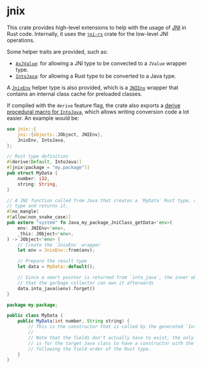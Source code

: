 # jnix

This crate provides high-level extensions to help with the usage of [JNI] in Rust code. Internally,
it uses the [`jni-rs`] crate for the low-level JNI operations.

Some helper traits are provided, such as:

- [`AsJValue`]: for allowing a JNI type to be convected to a `JValue` wrapper type.
- [`IntoJava`]: for allowing a Rust type to be converted to a Java type.

A [`JnixEnv`] helper type is also provided, which is a [`JNIEnv`] wrapper that contains an
internal class cache for preloaded classes.

If compiled with the `derive` feature flag, the crate also exports a [derive procedural macro
for `IntoJava`][derive-into-java], which allows writing conversion code a lot easier.
An example would be:

```rust
use jnix::{
    jni::{objects::JObject, JNIEnv},
    JnixEnv, IntoJava,
};

// Rust type definition
#[derive(Default, IntoJava)]
#[jnix(package = "my.package")]
pub struct MyData {
    number: i32,
    string: String,
}

// A JNI function called from Java that creates a `MyData` Rust type, converts it to a Java
// type and returns it.
#[no_mangle]
#[allow(non_snake_case)]
pub extern "system" fn Java_my_package_JniClass_getData<'env>(
    env: JNIEnv<'env>,
    _this: JObject<'env>,
) -> JObject<'env> {
    // Create the `JnixEnv` wrapper
    let env = JnixEnv::from(env);

    // Prepare the result type
    let data = MyData::default();

    // Since a smart pointer is returned from `into_java`, the inner object must be "leaked" so
    // that the garbage collector can own it afterwards
    data.into_java(&env).forget()
}
```

```java
package my.package;

public class MyData {
    public MyData(int number, String string) {
        // This is the constructor that is called by the generated `IntoJava` code
        //
        // Note that the fields don't actually have to exist, the only thing that's necessary
        // is for the target Java class to have a constructor with the expected type signature
        // following the field order of the Rust type.
    }
}
```

[JNI]: https://en.wikipedia.org./wiki/Java_Native_Interface
[`jni-rs`]: https://crates.io/crates/jni
[`JNIEnv`]: https://docs.rs/jni/0.14.0/jni/struct.JNIEnv.html
[`AsJValue`]: https://docs.rs/jnix/0.1.0/jnix/as_jvalue/trait.AsJValue.html
[`IntoJava`]: https://docs.rs/jnix/0.1.0/jnix/into_java/trait.IntoJava.html
[`JnixEnv`]: https://docs.rs/jnix/0.1.0/jnix/jnix_env/struct.JnixEnv.html
[derive-into-java]: https://docs.rs/jnix-macros/0.1.0/jnix_macros/derive.IntoJava.html

